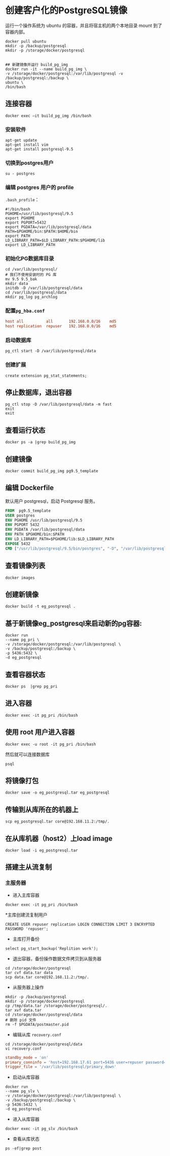 # 创建客户化的PostgreSQL镜像

运行一个操作系统为 ubuntu 的容器，并且将宿主机的两个本地目录 mount 到了容器内部。

```shell
docker pull ubuntu
mkdir -p /backup/postgresql    
mkdir -p /storage/docker/postgresql


## 新建镜像并运行 build_pg_img
docker run -it --name build_pg_img \
-v /storage/docker/postgresql:/var/lib/postgresql -v /backup/postgresql:/backup \
ubuntu \
/bin/bash
```

## 连接容器

```shell
docker exec –it build_pg_img /bin/bash
```

### 安装软件

```shell
apt-get update    
apt-get install vim    
apt-get install postgresql-9.5
```

### 切换到postgres用户 

```shell
su - postgres
```

### 编辑 postgres 用户的 profile

`.bash_profile`：
```shell
#!/bin/bash    
PGHOME=/usr/lib/postgresql/9.5    
export PGHOME    
export PGPORT=5432    
export PGDATA=/var/lib/postgresql/data    
PATH=$PGHOME/bin:$PATH:$HOME/bin    
export PATH    
LD_LIBRARY_PATH=$LD_LIBRARY_PATH:$PGHOME/lib    
export LD_LIBRARY_PATH
```

### 初始化PG数据库目录 

```shell
cd /var/lib/postgresql/
# 我们不使用安装时的 PG 库
mv 9.5 9.5_bak
mkdir data    
initdb -D /var/lib/postgresql/data     
cd /var/lib/postgresql/data    
mkdir pg_log pg_archlog
```
### 配置`pg_hba.conf`

```conf  
host all          all       192.168.0.0/16    md5    
host replication  repuser   192.168.0.0/16    md5
```

### 启动数据库

```shell
pg_ctl start -D /var/lib/postgresql/data
```

### 创建扩展

```shell
create extension pg_stat_statements;
```

## 停止数据库，退出容器

```shell
pg_ctl stop -D /var/lib/postgresql/data -m fast    
exit    
exit
```

## 查看运行状态

```shell
docker ps -a |grep build_pg_img
```

## 创建镜像

```shell
docker commit build_pg_img pg9.5_template
```

## 编辑 Dockerfile

默认用户 postgresql，启动 Postgresql 服务。

```Dockerfile
FROM  pg9.5_template    
USER postgres    
ENV PGHOME /usr/lib/postgresql/9.5    
ENV PGPORT 5432    
ENV PGDATA /var/lib/postgresql/data    
ENV PATH $PGHOME/bin:$PATH    
ENV LD_LIBRARY_PATH=$PGHOME/lib:$LD_LIBRARY_PATH    
EXPOSE 5432    
CMD ["/usr/lib/postgresql/9.5/bin/postgres", "-D", "/var/lib/postgresql/data"]
```

## 查看镜像列表

```shell
docker images
```

## 创建新镜像

```shell
docker build -t eg_postgresql .
```

## 基于新镜像eg_postgresql来启动新的pg容器:

```shell
docker run 
--name pg_pri \
-v /storage/docker/postgresql:/var/lib/postgresql \
-v /backup/postgresql:/backup \
-p 5436:5432 \
-d eg_postgresql
```

## 查看容器状态

```shell
docker ps  |grep pg_pri
```

## 进入容器

```shell
docker exec -it pg_pri /bin/bash 
```

## 使用 root 用户进入容器

```shell
docker exec -u root -it pg_pri /bin/bash
```

然后就可以连接数据库

```shell
psql
```

## 将镜像打包

```shell
docker save -o eg_postgresql.tar eg_postgresql
```

## 传输到从库所在的机器上

```shell
scp eg_postgresql.tar core@192.168.11.2:/tmp/.
```

## 在从库机器（host2）上load image

```shell
docker load -i eg_postgresql.tar
```

## 搭建主从流复制

### 主服务器

* 进入主库容器
```shell
docker exec -it pg_pri /bin/bash
```

*主库创建流复制用户
```shell
CREATE USER repuser replication LOGIN CONNECTION LIMIT 3 ENCRYPTED PASSWORD 'repuser';
```

* 主库打开备份

```shell
select pg_start_backup('Replition work');
```

* 退出容器，备份操作数据文件拷贝到从服务器
```shell
cd /storage/docker/postgresql
tar cvf data.tar data
scp data.tar core@192.168.11.2:/tmp/.
```

* 从服务器上操作

```shell
mkdir -p /backup/postgresql
mkdir -p /storage/docker/postgresql
cp /tmp/data.tar /storage/docker/postgresql/.
tar xvf data.tar
cd /storage/docker/postgresql/data
# 删除 pid 文件    
rm -f $PGDATA/postmaster.pid
```

* 编辑从库 `recovery.conf`

```shell
cd /storage/docker/postgresql/data
vi recovery.conf
```

```conf
standby_mode = 'on'
primary_conninfo = 'host=192.168.17.61 port=5436 user=repuser password=repuser keepalives_idle=60'
trigger_file = '/var/lib/postgresql/primary_down'
```

* 启动从库容器

```shell
docker run 
--name pg_slv \
-v /storage/docker/postgresql:/var/lib/postgresql \
-v /backup/postgresql:/backup \
-p 5436:5432 \
-d eg_postgresql
```

* 进入从库容器

```shell
docker exec -it pg_slv /bin/bash
```

* 查看从库状态

```shell
ps -ef|grep post
```